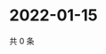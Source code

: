 # 2022-01-15

共 0 条

<!-- BEGIN WEIBO -->
<!-- 最后更新时间 Sat Jan 15 2022 05:13:23 GMT+0800 (China Standard Time) -->

<!-- END WEIBO -->
